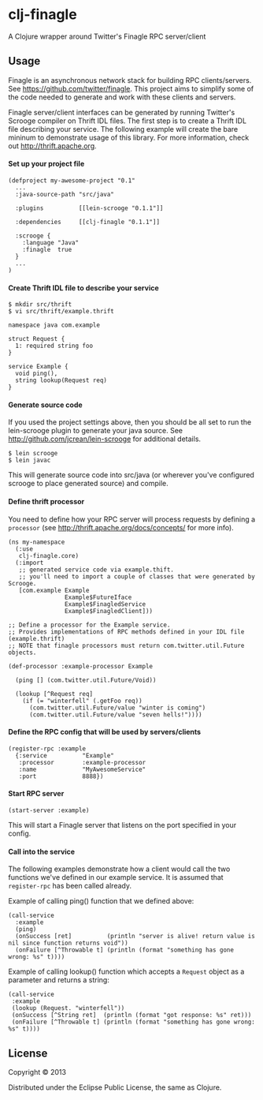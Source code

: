 # clj-finagle

A Clojure wrapper around Twitter's Finagle RPC server/client

## Usage

Finagle is an asynchronous network stack for building RPC clients/servers. See https://github.com/twitter/finagle. This project aims to simplify some of the code needed to generate and work with these clients and servers.

Finagle server/client interfaces can be generated by running Twitter's Scrooge compiler on Thrift IDL files. The first step is to create a Thrift IDL file describing your service. The following example will create the bare mininum to demonstrate usage of this library. For more information, check out http://thrift.apache.org.

#### Set up your project file

    (defproject my-awesome-project "0.1"
      ...
      :java-source-path "src/java"

      :plugins          [[lein-scrooge "0.1.1"]]

      :dependencies     [[clj-finagle "0.1.1"]]

      :scrooge {
        :language "Java"
        :finagle  true
      }
      ...
    )

#### Create Thrift IDL file to describe your service

    $ mkdir src/thrift
    $ vi src/thrift/example.thrift

    namespace java com.example

    struct Request {
      1: required string foo
    }

    service Example {
      void ping(),
      string lookup(Request req)
    }


#### Generate source code

If you used the project settings above, then you should be all set to run the lein-scrooge plugin to generate your java source. See http://github.com/jcrean/lein-scrooge for additional details.

    $ lein scrooge
    $ lein javac

This will generate source code into src/java (or wherever you've configured scrooge to place generated source) and compile.

#### Define thrift processor

You need to define how your RPC server will process requests by defining a `processor` (see http://thrift.apache.org/docs/concepts/ for more info).

    (ns my-namespace
      (:use
       clj-finagle.core)
      (:import
       ;; generated service code via example.thift.
       ;; you'll need to import a couple of classes that were generated by Scrooge.
       [com.example Example
                    Example$FutureIface
                    Example$FinagledService
                    Example$FinagledClient]))

    ;; Define a processor for the Example service.
    ;; Provides implementations of RPC methods defined in your IDL file (example.thrift)
    ;; NOTE that finagle processors must return com.twitter.util.Future objects.

    (def-processor :example-processor Example

      (ping [] (com.twitter.util.Future/Void))

      (lookup [^Request req]
        (if (= "winterfell" (.getFoo req))
          (com.twitter.util.Future/value "winter is coming")
          (com.twitter.util.Future/value "seven hells!"))))

#### Define the RPC config that will be used by servers/clients

    (register-rpc :example
      {:service          "Example"
       :processor        :example-processor
       :name             "MyAwesomeService"
       :port             8888})

#### Start RPC server

    (start-server :example)

This will start a Finagle server that listens on the port specified in your config.

#### Call into the service

The following examples demonstrate how a client would call the two functions we've defined in our example service. It is assumed that `register-rpc` has been called already.

Example of calling ping() function that we defined above:

    (call-service
      :example
      (ping)
      (onSuccess [ret]          (println "server is alive! return value is nil since function returns void"))
      (onFailure [^Throwable t] (println (format "something has gone wrong: %s" t))))

Example of calling lookup() function which accepts a `Request` object as a parameter and returns a string:

    (call-service
     :example
     (lookup (Request. "winterfell"))
     (onSuccess [^String ret]  (println (format "got response: %s" ret)))
     (onFailure [^Throwable t] (println (format "something has gone wrong: %s" t))))

## License

Copyright © 2013

Distributed under the Eclipse Public License, the same as Clojure.
